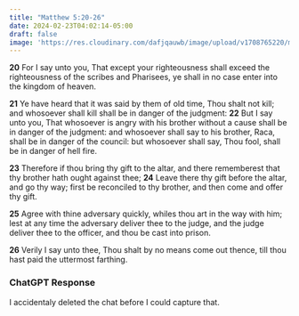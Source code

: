 ```yaml
---
title: "Matthew 5:20-26"
date: 2024-02-23T04:02:14-05:00
draft: false
image: 'https://res.cloudinary.com/dafjqauwb/image/upload/v1708765220/matt419/Matthew/5_20-26_jmqgz2.webp'
---
```


**20** For I say unto you, That except your righteousness shall exceed the righteousness of the scribes and Pharisees, ye shall in no case enter into the kingdom of heaven.

**21** Ye have heard that it was said by them of old time, Thou shalt not kill; and whosoever shall kill shall be in danger of the judgment: **22** But I say unto you, That whosoever is angry with his brother without a cause shall be in danger of the judgment: and whosoever shall say to his brother, Raca, shall be in danger of the council: but whosoever shall say, Thou fool, shall be in danger of hell fire.

**23** Therefore if thou bring thy gift to the altar, and there rememberest that thy brother hath ought against thee; **24** Leave there thy gift before the altar, and go thy way; first be reconciled to thy brother, and then come and offer thy gift.

**25** Agree with thine adversary quickly, whiles thou art in the way with him; lest at any time the adversary deliver thee to the judge, and the judge deliver thee to the officer, and thou be cast into prison.

**26** Verily I say unto thee, Thou shalt by no means come out thence, till thou hast paid the uttermost farthing.

### ChatGPT Response

I accidentaly deleted the chat before I could capture that. 


